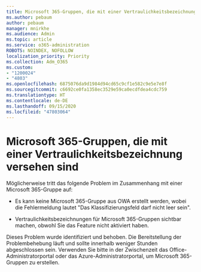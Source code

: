 ```yaml
---
title: Microsoft 365-Gruppen, die mit einer Vertraulichkeitsbezeichnung versehen sind
ms.author: pebaum
author: pebaum
manager: mnirkhe
ms.audience: Admin
ms.topic: article
ms.service: o365-administration
ROBOTS: NOINDEX, NOFOLLOW
localization_priority: Priority
ms.collection: Adm_O365
ms.custom:
- "1200024"
- "4803"
ms.openlocfilehash: 6875076da9d1984d94cd65c9cf1e582c9e5e7e8f
ms.sourcegitcommit: c6692ce0fa1358ec3529e59ca0ecdfdea4cdc759
ms.translationtype: HT
ms.contentlocale: de-DE
ms.lasthandoff: 09/15/2020
ms.locfileid: "47803064"
---
```

# <a name="microsoft-365-groups-showing-sensitivity-label"></a>Microsoft 365-Gruppen, die mit einer Vertraulichkeitsbezeichnung versehen sind

Möglicherweise tritt das folgende Problem im Zusammenhang mit einer Microsoft 365-Gruppe auf:

- Es kann keine Microsoft 365-Gruppe aus OWA erstellt werden, wobei die Fehlermeldung lautet "Das Klassifizierungsfeld darf nicht leer sein".

- Vertraulichkeitsbezeichnungen für Microsoft 365-Gruppen sichtbar machen, obwohl Sie das Feature nicht aktiviert haben.

Dieses Problem wurde identifiziert und behoben. Die Bereitstellung der Problembehebung läuft und sollte innerhalb weniger Stunden abgeschlossen sein. Verwenden Sie bitte in der Zwischenzeit das Office-Administratorportal oder das Azure-Administratorportal, um Microsoft 365-Gruppen zu erstellen.  
